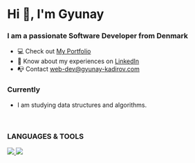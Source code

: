 <h1 align="left">Hi 👋, I'm Gyunay</h1>
<h3 align="left">I am a passionate Software Developer from Denmark</h3>

<ul>
  <li>💻 Check out <a href="https://gyunay-kadirov.com/">My Portfolio</a></li>
  <li>📄 Know about my experiences on <a href="https://www.linkedin.com/in/gyunayK" target="blank">LinkedIn</a></li>
  <li>📭 Contact <a href="mailto:web-dev@gyunay-kadirov.com">web-dev@gyunay-kadirov.com</a></li>
</ul>

<!--- What I'm Doing Currently --->
<h3 align="left">Currently</h3>
<ul>
  <li>I am studying data structures and algorithms.</li>
</ul>
<br>
<!-- <img alt="github stats" height="150px" src="https://github-readme-stats-tawny-six-61.vercel.app/api/top-langs/?username=gyunayK&layout=compact&theme=omni" /> -->

<!--- Skills --->
<h3 align="left">LANGUAGES & TOOLS</h3>
<a href="https://skillicons.dev">
 <img src="https://skillicons.dev/icons?i=vue,react,redux,ts,js,nextjs,html,css,materialui,styledcomponents,tailwind,sass,bootstrap" />
  <img src="https://skillicons.dev/icons?i=nodejs,express,mongodb,mysql,php,graphql,aws,jenkins,vercel,git,docker" />
</a>
<br>

<!--- Status & Language --->
<!--   <img alt="Top Langs" height="150px" src="https://github-readme-stats-tawny-six-61.vercel.app/api?username=gyunayK&show_icons=true&theme=radical" /> -->
